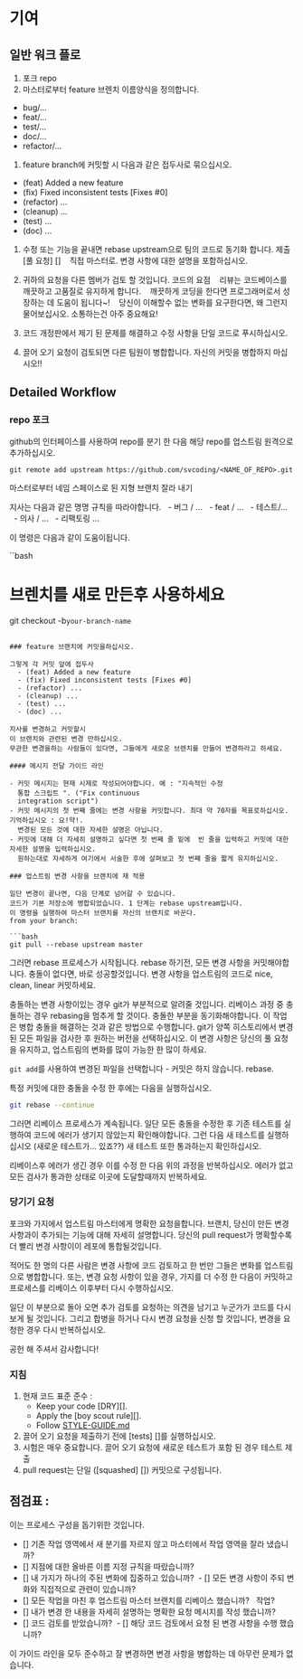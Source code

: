 # 기여

## 일반 워크 플로

1. 포크 repo
1. 마스터로부터 feature 브렌치 이름양식을 정의합니다.
  - bug/...
  - feat/...
  - test/...
  - doc/...
  - refactor/...
1. feature branch에 커밋할 시 다음과 같은 접두사로 묶으십시오.
  - (feat) Added a new feature
  - (fix) Fixed inconsistent tests [Fixes #0]
  - (refactor) ...
  - (cleanup) ...
  - (test) ...
  - (doc) ...
1. 수정 또는 기능을 끝내면 rebase upstream으로 팀의 코드로 동기화 합니다. 제출 [풀 요청] []
   직접 마스터로. 변경 사항에 대한 설명을 포함하십시오.
1. 귀하의 요청을 다른 멤버가 검토 할 것입니다. 코드의 요점
   리뷰는 코드베이스를 깨끗하고 고품질로 유지하게 합니다.
   깨끗하게 코딩을 한다면 프로그래머로서 성장하는 데 도움이 됩니다~!
   당신이 이해할수 없는 변화를 요구한다면, 왜 그런지 물어보십시오. 소통하는건 아주 중요해요!
1. 코드 개정판에서 제기 된 문제를 해결하고 수정 사항을 단일 코드로 푸시하십시오.

1. 끌어 오기 요청이 검토되면 다른 팀원이 병합합니다. 자신의 커밋을 병합하지 마십시오!!

## Detailed Workflow

### repo 포크

github의 인터페이스를 사용하여 repo를 분기 한 다음 해당 repo를 업스트림 원격으로 추가하십시오.

```
git remote add upstream https://github.com/svcoding/<NAME_OF_REPO>.git
```

마스터로부터 네임 스페이스로 된 지형 브랜치 잘라 내기

지사는 다음과 같은 명명 규칙을 따라야합니다.
  - 버그 / ...
  - feat / ...
  - 테스트/...
  - 의사 / ...
  - 리팩토링 ...

이 명령은 다음과 같이 도움이됩니다.

``bash

# 브렌치를 새로 만든후 사용하세요
git checkout -b`your-branch-name`
```

### feature 브랜치에 커밋을하십시오.

그렇게 각 커밋 앞에 접두사
  - (feat) Added a new feature
  - (fix) Fixed inconsistent tests [Fixes #0]
  - (refactor) ...
  - (cleanup) ...
  - (test) ...
  - (doc) ...

지사를 변경하고 커밋할시
이 브랜치와 관련된 변경 만하십시오. 
무관한 변경을하는 사람들이 있다면, 그들에게 새로운 브렌치를 만들어 변경하라고 하세요.

#### 메시지 전달 가이드 라인

- 커밋 메시지는 현재 시제로 작성되어야합니다. 예 : "지속적인 수정
  통합 스크립트 ". ("Fix continuous
  integration script")
- 커밋 메시지의 첫 번째 줄에는 변경 사항을 커밋합니다. 최대 약 70자를 목표로하십시오. 기억하십시오 : 요!약!.
  변경된 모든 것에 대한 자세한 설명은 아닙니다.
- 커밋에 대해 더 자세히 설명하고 싶다면 첫 번째 줄 밑에  빈 줄을 입력하고 커밋에 대한 자세한 설명을 입력하십시오.
  원하는대로 자세하게 여기에서 서술한 후에 살펴보고 첫 번째 줄을 짧게 유지하십시오.

### 업스트림 변경 사항을 브랜치에 재 적용

일단 변경이 끝나면, 다음 단계로 넘어갈 수 있습니다.
코드가 기본 저장소에 병합되었습니다. 1 단계는 rebase upstream입니다.
이 명령을 실행하여 마스터 브랜치를 자신의 브랜치로 바꾼다.
from your branch:

```bash
git pull --rebase upstream master
```

그러면 rebase 프로세스가 시작됩니다. rebase 하기전, 모든 변경 사항을 커밋해야합니다.
충돌이 없다면, 바로 성공할것입니다.
변경 사항을 업스트림의 코드로 
nice, clean, linear 커밋하세요.

충돌하는 변경 사항이있는 경우 git가 부분적으로 알려줄 것입니다.
리베이스 과정 중 충돌하는 경우 rebasing을 멈추게 할 것이다.
충돌한 부분을 동기화해야합니다. 이 작업은 병합 충돌을 해결하는 것과 같은 방법으로 수행합니다.
git가 양쪽 히스토리에서 변경된 모든 파일을 검사한 후
원하는 버전을 선택하십시오. 이 변경 사항은
당신의 풀 요청을 유지하고, 업스트림의 변화를 많이 가능한 한 많이 하세요.

`git add`를 사용하여 변경된 파일을 선택합니다 - 커밋은 하지 않습니다.
rebase.

특정 커밋에 대한 충돌을 수정 한 후에는 다음을 실행하십시오.

```bash
git rebase --continue
```

그러면 리베이스 프로세스가 계속됩니다. 일단 모든 충돌을 수정한 후
기존 테스트를 실행하여 코드에 에러가 생기지 않았는지 확인해야합니다.
그런 다음 새 테스트를 실행하십시오 (새로운 테스트가... 있죠??)
새 테스트 또한 통과하는지 확인하십시오.

리베이스후 에러가 생긴 경우 이를 수정 한 다음 위의 과정을 반복하십시오.
에러가 없고 모든 검사가 통과한 상태로 이곳에 도달할때까지 반복하세요.

### 당기기 요청

포크와 가지에서 업스트림 마스터에게 명확한 요청을합니다.
브랜치, 당신이 만든 변경 사항과이 추가되는 기능에 대해 자세히 설명합니다. 당신의 pull request가 명확할수록 더 빨리 
변경 사항이이 레포에 통합될것입니다.

적어도 한 명의 다른 사람은 변경 사항에 코드 검토하고 한 번만
그들은 변화를 업스트림으로 병합합니다. 또는,
변경 요청 사항이 있을 경우, 가지를 더 수정 한 다음이 
커밋하고 프로세스를 리베이스 이후부터 다시 수행하십시오.

일단 이 부분으로 돌아 오면 추가 검토를 요청하는 의견을 남기고
누군가가 코드를 다시 보게 될 것입니다. 
그리고 합병을 하거나 다시 변경 요청을 신청 할 것입니다,
변경을 요청한 경우 다시 반복하십시오.

공헌 해 주셔서 감사합니다!

### 지침

1. 현재 코드 표준 준수 :
    - Keep your code [DRY][].
    - Apply the [boy scout rule][].
    - Follow [STYLE-GUIDE.md](STYLE-GUIDE.md)
1. 끌어 오기 요청을 제출하기 전에 [tests] []를 실행하십시오.
1. 시험은 매우 중요합니다. 끌어 오기 요청에 새로운 테스트가 포함 된 경우 테스트 제출
1. pull request는 단일 ([squashed] []) 커밋으로 구성됩니다.

## 점검표 :

이는 프로세스 구성을 돕기위한 것입니다.

- [] 기존 작업 영역에서 새 분기를 자르지 않고 마스터에서 작업 영역을 잘라 냈습니까?
- [] 지점에 대한 올바른 이름 지정 규칙을 따랐습니까?
- [] 내 가지가 하나의 주된 변화에 집중하고 있습니까?
 - [] 모든 변경 사항이 주되 변화와 직접적으로 관련이 있습니까?
- [] 모든 작업을 마친 후 업스트림 마스터 브랜치를 리베이스 했습니까?
  작업?
- [] 내가 변경 한 내용을 자세히 설명하는 명확한 요청 메시지를 작성 했습니까?
- [] 코드 검토를 받았습니까?
 - [] 해당 코드 검토에서 요청 된 변경 사항을 수행 했습니까?

이 가이드 라인을 모두 준수하고 잘 변경하면
변경 사항을 병합하는 데 아무런 문제가 없습니다.


<!-- Links -->
[style guide]: https://github.com/reactorcore/style-guide
[n-queens]: https://github.com/reactorcore/n-queens
[Underbar]: https://github.com/reactorcore/underbar
[curriculum workflow diagram]: http://i.imgur.com/p0e4tQK.png
[cons of merge]: https://f.cloud.github.com/assets/1577682/1458274/1391ac28-435e-11e3-88b6-69c85029c978.png
[Bookstrap]: https://github.com/reactorcore/bookstrap
[Taser]: https://github.com/reactorcore/bookstrap
[tools workflow diagram]: http://i.imgur.com/kzlrDj7.png
[Git Flow]: http://nvie.com/posts/a-successful-git-branching-model/
[GitHub Flow]: http://scottchacon.com/2011/08/31/github-flow.html
[Squash]: http://gitready.com/advanced/2009/02/10/squashing-commits-with-rebase.html
